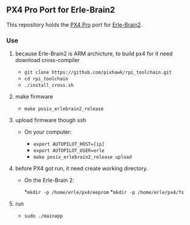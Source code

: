 ## PX4 Pro Port for Erle-Brain2 ##

This repository holds the [PX4 Pro](http://px4.io) port for [Erle-Brain2](http://erlerobotics.com/blog/home-creative/).

### Use ###

1. because Erle-Brain2 is ARM archicture, to build px4 for it need download cross-compiler
   * `git clone https://github.com/pixhawk/rpi_toolchain.git`
   * `cd rpi_toolchain`
   * `./install_cross.sh`

2. make firmware
   * `make posix_erlebrain2_release` 

3. upload firmware though ssh 
   * On your computer: 
   
   		* `export AUTOPILOT_HOST=[ip]`
   		* `export AUTOPILOT_USER=erle`
   		* `make posix_erlebrain2_release upload`

4. before PX4 got run, it need create working directory.
	* On the Erle-Brain 2: 

   		*`mkdir -p /home/erle/px4/eeprom`
   		*`mkdir -p /home/erle/px4/fs`
5. run
   * `sudo ./mainapp`
